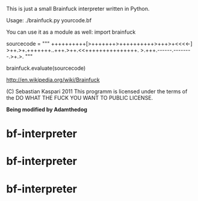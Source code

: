 This is just a small Brainfuck interpreter written in Python.

Usage:
 ./brainfuck.py yourcode.bf

You can use it as a module as well:
  import brainfuck

  sourcecode = """
    ++++++++++[>+++++++>++++++++++>+++>+<<<<-]
    >++.>+.+++++++..+++.>++.<<+++++++++++++++.
    >.+++.------.--------.>+.>.
  """

  brainfuck.evaluate(sourcecode)

http://en.wikipedia.org/wiki/Brainfuck

(C) Sebastian Kaspari 2011
This programm is licensed under the terms of the
DO WHAT THE FUCK YOU WANT TO PUBLIC LICENSE.

**Being modified by Adamthedog**
# bf-interpreter
# bf-interpreter
# bf-interpreter
